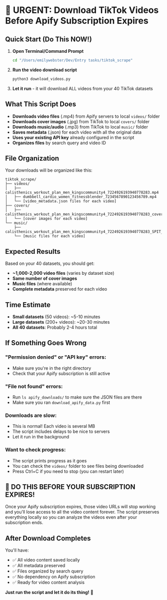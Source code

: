 # 🚨 URGENT: Download TikTok Videos Before Apify Subscription Expires

## Quick Start (Do This NOW!)

1. **Open Terminal/Command Prompt**
   ```bash
   cd "/Users/emilywebster/Dev/Entry tasks/tiktok_scrape"
   ```

2. **Run the video download script**
   ```bash
   python3 download_videos.py
   ```

3. **Let it run** - it will download ALL videos from your 40 TikTok datasets

## What This Script Does

- **Downloads video files** (.mp4) from Apify servers to local `videos/` folder
- **Downloads cover images** (.jpg) from TikTok to local `covers/` folder  
- **Downloads music/audio** (.mp3) from TikTok to local `music/` folder
- **Saves metadata** (.json) for each video with all the original data
- **Uses your existing API key** already configured in the script
- **Organizes files** by search query and video ID

## File Organization

Your downloads will be organized like this:
```
tiktok_scrape/
├── videos/
│   ├── calisthenics_workout_plan_men_kingscommunity4_7224926193940778283.mp4
│   ├── dumbbell_cardio_women_fitnessblender_7234567890123456789.mp4
│   └── [video_metadata.json files for each video]
├── covers/
│   ├── calisthenics_workout_plan_men_kingscommunity4_7224926193940778283_cover.jpg
│   └── [cover images for each video]
└── music/
    ├── calisthenics_workout_plan_men_kingscommunity4_7224926193940778283_SPIT_IN_MY_FACE.mp3
    └── [music files for each video]
```

## Expected Results

Based on your 40 datasets, you should get:
- **~1,000-2,000 video files** (varies by dataset size)
- **Same number of cover images**
- **Music files** (where available)
- **Complete metadata** preserved for each video

## Time Estimate

- **Small datasets** (50 videos): ~5-10 minutes
- **Large datasets** (200+ videos): ~20-30 minutes  
- **All 40 datasets**: Probably 2-4 hours total

## If Something Goes Wrong

### "Permission denied" or "API key" errors:
- Make sure you're in the right directory
- Check that your Apify subscription is still active

### "File not found" errors:
- Run `ls apify_downloads/` to make sure the JSON files are there
- Make sure you ran `download_apify_data.py` first

### Downloads are slow:
- This is normal! Each video is several MB
- The script includes delays to be nice to servers
- Let it run in the background

### Want to check progress:
- The script prints progress as it goes
- You can check the `videos/` folder to see files being downloaded
- Press Ctrl+C if you need to stop (you can restart later)

## 🚨 DO THIS BEFORE YOUR SUBSCRIPTION EXPIRES!

Once your Apify subscription expires, those video URLs will stop working and you'll lose access to all the video content forever. The script preserves everything locally so you can analyze the videos even after your subscription ends.

## After Download Completes

You'll have:
- ✅ All video content saved locally
- ✅ All metadata preserved
- ✅ Files organized by search query
- ✅ No dependency on Apify subscription
- ✅ Ready for video content analysis

**Just run the script and let it do its thing!** 🚀